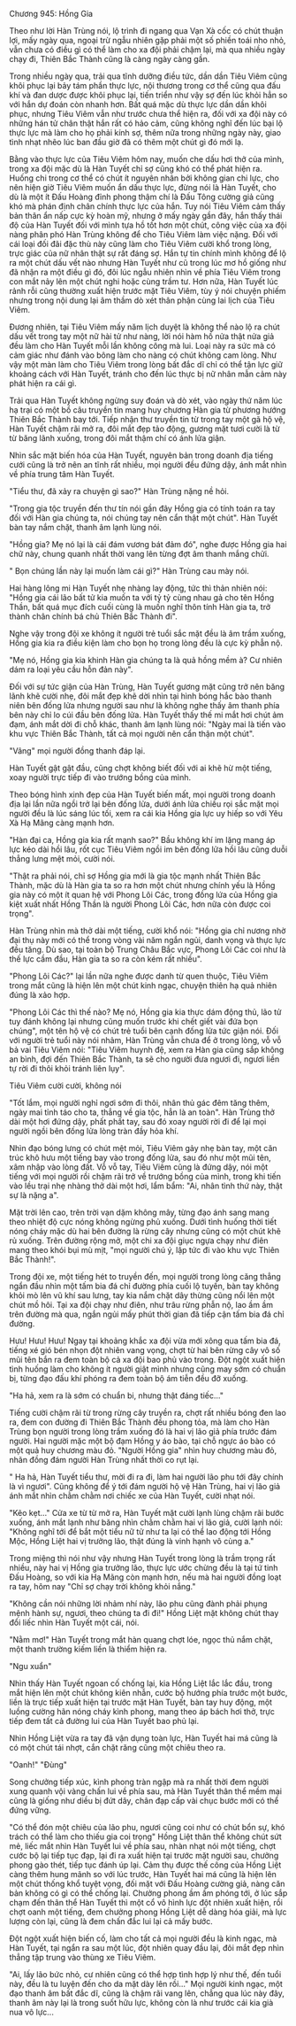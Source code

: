 




Chương 945: Hồng Gia




Theo như lời Hàn Trùng nói, lộ trình đi ngang qua Vạn Xà cốc có chút thuận lợi, mấy ngày qua, ngoại trừ ngẫu nhiên gặp phải một số phiền toái nho nhỏ, vẫn chưa có điều gì có thể làm cho xa đội phải chậm lại, mà qua nhiều ngày chạy đi, Thiên Bắc Thành cũng là càng ngày càng gần.

Trong nhiều ngày qua, trải qua tĩnh dưỡng điều tức, dần dần Tiêu Viêm cũng khôi phục lại bảy tám phần thực lực, nội thương trong cơ thể cũng qua đấu khí và đan dược được khôi phục lại, tiến triển như vậy sợ đến lúc khỏi hẳn so với hắn dự đoán còn nhanh hơn. Bất quá mặc dù thực lực dần dần khôi phục, nhưng Tiêu Viêm vẫn như trước chưa thể hiện ra, đối với xa đội này có những hán tử chân thật hắn rất có hảo cảm, cũng không nghĩ đến lúc bại lộ thực lực mà làm cho họ phải kính sợ, thêm nữa trong những ngày này, giao tình nhạt nhẽo lúc ban đầu giờ đã có thêm một chút gì đó mới lạ.

Bằng vào thực lực của Tiêu Viêm hôm nay, muốn che dấu hơi thở của mình, trong xa đội mặc dù là Hàn Tuyết chỉ sợ cũng khó có thể phát hiện ra. Huống chi trong cơ thể có chút ít nguyên nhân bởi không gian chi lực, cho nên hiện giờ Tiêu Viêm muốn ẩn dấu thực lực, đừng nói là Hàn Tuyết, cho dù là một ít Đấu Hoàng đỉnh phong thậm chí là Đấu Tông cường giả cũng khó mà phán định chân chính thực lực của hắn. Tuy nói Tiêu Viêm cảm thấy bản thân ẩn nấp cực kỳ hoàn mỹ, nhưng ở mấy ngày gần đây, hắn thấy thái độ của Hàn Tuyết đối với mình tựa hồ tốt hơn một chút, công việc của xa đội nàng phân phó Hàn Trùng không để cho Tiêu Viêm làm việc nặng. Đối với cái loại đối đãi đặc thù này cũng làm cho Tiêu Viêm cười khổ trong lòng, trực giác của nữ nhân thật sự rất đáng sợ. Hắn tự tin chính mình không để lộ ra một chút dấu vết nào nhưng Hàn Tuyết như cũ trong lúc mơ hồ giống như đã nhận ra một điều gì đó, đôi lúc ngẫu nhiên nhìn về phía Tiêu Viêm trong con mắt nảy lên một chút nghi hoặc cùng trầm tư. Hơn nữa, Hàn Tuyết lúc rảnh rỗi cũng thường xuất hiện trước mặt Tiêu Viêm, tùy ý nói chuyện phiếm nhưng trong nội dung lại âm thầm dò xét thân phận cùng lai lịch của Tiêu Viêm.

Đương nhiên, tại Tiêu Viêm mấy năm lịch duyệt là không thể nào lộ ra chút dấu vết trong tay một nữ hài tử như nàng, lời nói hàm hồ nửa thật nửa giả đều làm cho Hàn Tuyết mỗi lần không công mà lui. Loại này ra sức mà có cảm giác như đánh vào bông làm cho nàng có chút không cam lòng. Như vậy một màn làm cho Tiêu Viêm trong lòng bất đắc dĩ chỉ có thể tận lực giữ khoảng cách với Hàn Tuyết, tránh cho đến lúc thực bị nữ nhân mẫn cảm này phát hiện ra cái gì.

Trải qua Hàn Tuyết không ngừng suy đoán và dò xét, vào ngày thứ năm lúc hạ trại có một bồ câu truyền tin mang huy chương Hàn gia từ phương hướng Thiên Bắc Thành bay tới. Tiếp nhận thư truyền tin từ trong tay một gã hộ vệ, Hàn Tuyết chậm rãi mở ra, đôi mắt đẹp tảo động, gương mặt tươi cười là từ từ băng lãnh xuống, trong đôi mắt thậm chí có ánh lửa giận.

Nhìn sắc mặt biến hóa của Hàn Tuyết, nguyên bản trong doanh địa tiếng cưới cũng là trở nên an tĩnh rất nhiều, mọi người đều đứng dậy, ánh mắt nhìn về phía trung tâm Hàn Tuyết.

"Tiểu thư, đã xảy ra chuyện gì sao?" Hàn Trùng nặng nề hỏi.

"Trong gia tộc truyền đến thư tín nói gần đây Hồng gia có tính toán ra tay đối với Hàn gia chúng ta, nói chúng tay nên cẩn thật một chút". Hàn Tuyết bàn tay nắm chặt, thanh âm lạnh lùng nói.

"Hồng gia? Mẹ nó lại là cái đám vương bát đảm đó", nghe được Hồng gia hai chữ này, chung quanh nhất thời vang lên từng đợt âm thanh mắng chửi.

" Bọn chúng lần này lại muốn làm cái gì?" Hàn Trùng cau mày nói.

Hai hàng lông mi Hàn Tuyết nhẹ nhàng lay động, tức thì thản nhiên nói: "Hồng gia cái lão bất tử kia muốn ta với tỷ tỷ cùng nhau gả cho tên Hồng Thần, bất quá mục đích cuối cùng là muốn nghĩ thôn tính Hàn gia ta, trở thành chân chính bá chủ Thiên Bắc Thành đi".

Nghe vậy trong đội xe không ít người trẻ tuổi sắc mặt đều là âm trầm xuống, Hồng gia kia ra điều kiện làm cho bọn họ trong lòng đều là cực kỳ phẫn nộ.

"Mẹ nó, Hồng gia kia khinh Hàn gia chúng ta là quả hồng mềm à? Cư nhiên dám ra loại yêu cầu hỗn đản này".

Đối với sự tức giận của Hàn Trùng, Hàn Tuyết gương mặt cũng trở nên băng lãnh khẽ cười nhẹ, đôi mắt đẹp khẽ dời nhìn tại hình bóng hắc bào thanh niên bên đống lửa nhưng người sau như là không nghe thấy âm thanh phía bên này chỉ lo cúi đầu bên đống lửa. Hàn Tuyết thấy thế mi mắt hơi chút ảm đạm, ánh mắt dời đi chỗ khác, thanh âm lạnh lùng nói: "Ngày mai là tiến vào khu vực Thiên Bắc Thành, tất cả mọi người nên cẩn thận một chút".

"Vâng" mọi người đồng thanh đáp lại.

Hàn Tuyết gật gật đầu, cũng chợt không biết đối với ai khẽ hừ một tiếng, xoay người trực tiếp đi vào trướng bồng của mình.

Theo bóng hình xinh đẹp của Hàn Tuyết biến mất, mọi người trong doanh địa lại lần nữa ngồi trở lại bên đống lửa, dưới ánh lửa chiếu rọi sắc mặt mọi người đều là lúc sáng lúc tối, xem ra cái kia Hồng gia lực uy hiếp so với Yêu Xà Hạ Mãng càng mạnh hơn.

"Hàn đại ca, Hồng gia kia rất mạnh sao?" Bầu không khí im lặng mang áp lực kéo dài hồi lâu, rốt cục Tiêu Viêm ngồi im bên đống lửa hồi lâu cũng duỗi thẳng lưng mệt mỏi, cười nói.

"Thật ra phải nói, chỉ sợ Hồng gia mới là gia tộc mạnh nhất Thiên Bắc Thành, mặc dù là Hàn gia ta so ra hơn một chút nhưng chính yếu là Hồng gia này có một ít quan hệ với Phong Lôi Các, trong đồng lứa của Hồng gia kiệt xuất nhất Hồng Thần là người Phong Lôi Các, hơn nữa còn được coi trọng".

Hàn Trùng nhìn mà thở dài một tiếng, cười khổ nói: "Hồng gia chỉ nương nhờ đại thụ này mới có thể trong vòng vài năm ngắn ngủi, danh vọng và thực lực đều tăng. Dù sao, tại toàn bộ Trung Châu Bắc vực, Phong Lôi Các coi như là thế lực cầm đầu, Hàn gia ta so ra còn kém rất nhiều".

"Phong Lôi Các?" lại lần nữa nghe được danh từ quen thuộc, Tiêu Viêm trong mắt cũng là hiện lên một chút kinh ngạc, chuyện thiên hạ quả nhiên đúng là xảo hợp.

"Phong Lôi Các thì thế nào? Mẹ nó, Hồng gia kia thực dám động thủ, lão tử tuy đánh không lại nhưng cũng muốn trước khi chết giết vài đứa bọn chúng", một tên hộ vệ có chút trẻ tuổi bên cạnh đống lửa tức giận nói. Đối với người trẻ tuổi này nói nhảm, Hàn Trùng vẫn chưa để ở trong lòng, vỗ vỗ bả vai Tiêu Viêm nói: "Tiêu Viêm huynh đệ, xem ra Hàn gia cũng sắp không an bình, đợi đến Thiên Bắc Thành, ta sẽ cho người đưa ngươi đi, ngươi liền tự rời đi thôi khỏi tránh liên lụy".

Tiêu Viêm cười cười, không nói

"Tốt lắm, mọi người nghỉ ngơi sớm đi thôi, nhân thủ gác đêm tăng thêm, ngày mai tỉnh táo cho ta, thẳng về gia tộc, hẳn là an toàn". Hàn Trùng thở dài một hơi đứng dậy, phất phất tay, sau đó xoay người rời đi để lại mọi người ngồi bên đống lửa lòng tràn đầy hỏa khí.

Nhìn đạo bóng lưng có chút mệt mỏi, Tiêu Viêm gảy nhẹ bàn tay, một căn trúc khô hưu một tiếng bay vào trong đống lửa, sau đó như một mũi tên, xâm nhập vào lòng đất. Vỗ vỗ tay, Tiêu Viêm cũng là đứng dậy, nói một tiếng với mọi người rồi chậm rãi trở về trướng bồng của mình, trong khi tiến vào lều trại nhẹ nhàng thở dài một hơi, lẩm bẩm: "Ai, nhân tình thứ này, thật sự là nặng a".

Mặt trời lên cao, trên trời vạn dặm không mây, từng đạo ánh sang mang theo nhiệt độ cực nóng không ngừng phủ xuống. Dưới tình huống thời tiết nóng cháy mặc dù hai bên đường là rừng cây nhưng cũng có một chút khẽ rủ xuống. Trên đường rộng mở, một chi xa đội giục ngựa chạy như điên mang theo khói bụi mù mịt, "mọi người chú ý, lập tức đi vào khu vực Thiên Bắc Thành!".

Trong đội xe, một tiếng hét to truyền đến, mọi người trong lòng căng thẳng ngẩn đầu nhìn một tấm bia đá chỉ đường phía cuối lộ tuyến, bàn tay không khỏi mò lên vũ khí sau lưng, tay kia nắm chặt dây thừng cũng nổi lên một chút mồ hôi. Tại xa đội chạy như điên, như trâu rừng phẫn nộ, lao ầm ầm trên đường mà qua, ngắn ngủi mấy phút thời gian đã tiếp cận tấm bia đá chỉ đường.

Hưu! Hưu! Hưu! Ngay tại khoảng khắc xa đội vừa mới xông qua tấm bia đá, tiếng xé gió bén nhọn đột nhiên vang vọng, chợt từ hai bên rừng cây vô số mũi tên bắn ra đem toàn bộ cả xa đội bao phủ vào trong. Đột ngột xuất hiện tình huống làm cho không ít người giật mình nhưng cũng may sớm có chuẩn bị, từng đạo đấu khí phóng ra đem toàn bộ ám tiễn đều đỡ xuống.

"Ha hả, xem ra là sớm có chuẩn bi, nhưng thật đáng tiếc…"

Tiếng cười chậm rãi từ trong rừng cây truyền ra, chợt rất nhiều bóng đen lao ra, đem con đường đi Thiên Bắc Thành đều phong tỏa, mà làm cho Hàn Trùng bọn người trong lòng trầm xuống đó là hai vị lão giả phía trước đám người. Hai người mặc một bộ đạm Hồng y áo bào, tại chỗ ngực áo bào có một quả huy chương màu đỏ. "Người Hồng gia" nhìn huy chương màu đỏ, nhãn đồng đám người Hàn Trùng nhất thời co rụt lại.

" Ha hả, Hàn Tuyết tiểu thư, mời đi ra đi, làm hai người lão phu tới đây chính là vì ngươi". Cũng không để ý tới đám người hộ vệ Hàn Trùng, hai vị lão giả ánh mắt nhìn chằm chằm nơi chiếc xe của Hàn Tuyết, cười nhạt nói.

"Kẽo kẹt…" Cửa xe từ từ mở ra, Hàn Tuyết mặt cười lạnh lùng chậm rãi bước xuống, ánh mắt lạnh như băng nhìn chằm chằm hai vị lão giả, cười lạnh nói: "Không nghĩ tới để bắt một tiểu nữ tử như ta lại có thể lao động tới Hồng Mộc, Hồng Liệt hai vị trưởng lão, thật đúng là vinh hạnh vô cùng a."

Trong miệng thì nói như vậy nhưng Hàn Tuyết trong lòng là trầm trọng rất nhiều, này hai vị Hồng gia trưởng lão, thực lực ước chừng đều là tại tứ tinh Đấu Hoàng, so với kia Hạ Mãng còn mạnh hơn, nếu mà hai người đồng loạt ra tay, hôm nay "Chỉ sợ chạy trời không khỏi nắng."

"Không cần nói những lời nhảm nhí này, lão phu cũng đành phải phụng mệnh hành sự, ngươi, theo chúng ta đi đi!" Hồng Liệt mặt không chút thay đổi liếc nhìn Hàn Tuyết một cái, nói.

"Nằm mơ!" Hàn Tuyết trong mắt hàn quang chợt lóe, ngọc thủ nắm chặt, một thanh trường kiếm liền là thiểm hiện ra.

"Ngu xuẩn"

Nhìn thấy Hàn Tuyết ngoan cố chống lại, kia Hồng Liệt lắc lắc đầu, trong mắt hiện lên một chút không kiên nhẫn, cước bộ hướng phía trước một bước, liền là trực tiếp xuất hiện tại trước mặt Hàn Tuyết, bàn tay huy động, một luồng cường hãn nóng cháy kình phong, mang theo áp bách hơi thở, trực tiếp đem tất cả đường lui của Hàn Tuyết bao phủ lại.

Nhìn Hồng Liệt vừa ra tay đã vận dụng toàn lực, Hàn Tuyết hai má cũng là có một chút tái nhợt, cắn chặt răng cũng một chiêu theo ra.

"Oanh!" "Đùng"

Song chưởng tiếp xúc, kình phong tràn ngập mà ra nhất thời đem người xung quanh vội vàng chấn lui về phía sau, mà Hàn Tuyết thân thể mềm mại cũng là giống như diều bị đứt dây, chân đạp cấp vài chục bước mới có thể đứng vững.

"Có thể đón một chiêu của lão phu, ngươi cũng coi như có chút bổn sự, khó trách có thể làm cho thiếu gia coi trọng" Hồng Liệt thân thể không chút sứt mẻ, liếc mắt nhìn Hàn Tuyết lui về phía sau, nhàn nhạt nói một tiếng, chợt cước bộ lại tiếp tục đạp, lại đi ra xuất hiện tại trước mặt người sau, chưởng phong gào thét, tiếp tục đánh úp lại. Cảm thụ được thế công của Hồng Liệt càng thêm hung mãnh so với lúc trước, Hàn Tuyết hai má cũng là hiện lên một chút thống khổ tuyệt vọng, đối mặt với Đấu Hoàng cường giả, nàng căn bản không có gì có thể chống lại. Chưởng phong ầm ầm phóng tới, ở lúc sắp chạm đến thân thể Hàn Tuyết thì một cổ vô hình lực đột nhiên xuất hiện, rồi chợt oanh một tiếng, đem chưởng phong Hồng Liệt dễ dàng hóa giải, mà lực lượng còn lại, cũng là đem chấn đắc lui lại cả mấy bước.

Đột ngột xuất hiện biến cố, làm cho tất cả mọi người đều là kinh ngạc, mà Hàn Tuyết, tại ngẩn ra sau một lúc, đột nhiên quay đầu lại, đôi mắt đẹp nhìn thẳng tập trung vào thùng xe Tiêu Viêm.

"Ai, lấy lão bức nhỏ, cư nhiên cũng có thể hợp tình hợp lý như thế, đến tuổi này, đều là tu luyện đến cho da mặt dày lên rồi..." Mọi người kinh ngạc, một đạo thanh âm bất đắc dĩ, cũng là chậm rãi vang lên, chẳng qua lúc này đây, thanh âm này lại là trong suốt hữu lực, không còn là như trước cái kia già nua vô lực...




